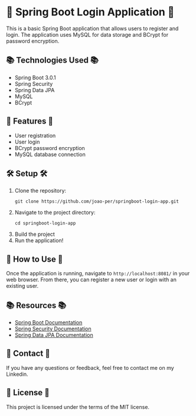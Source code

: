 # 🚀 Spring Boot Login Application 🚀

This is a basic Spring Boot application that allows users to register and login. The application uses MySQL for data storage and BCrypt for password encryption.

## 📚 Technologies Used 📚

- Spring Boot 3.0.1
- Spring Security
- Spring Data JPA
- MySQL
- BCrypt

## 📝 Features 📝

- User registration
- User login
- BCrypt password encryption
- MySQL database connection

## 🛠️ Setup 🛠️

1. Clone the repository:
    ```
    git clone https://github.com/joao-per/springboot-login-app.git
    ```
2. Navigate to the project directory:
    ```
    cd springboot-login-app
    ```
3. Build the project
4. Run the application!

## 📖 How to Use 📖

Once the application is running, navigate to `http://localhost:8081/` in your web browser. From there, you can register a new user or login with an existing user.

## 📚 Resources 📚

- [Spring Boot Documentation](https://docs.spring.io/spring-boot/docs/3.0.1/reference/html/getting-started.html)
- [Spring Security Documentation](https://docs.spring.io/spring-security/site/docs/current/reference/html5/)
- [Spring Data JPA Documentation](https://docs.spring.io/spring-data/jpa/docs/current/reference/html/#reference)

## 📧 Contact 📧

If you have any questions or feedback, feel free to contact me on my Linkedin.

## 📜 License 📜

This project is licensed under the terms of the MIT license.

